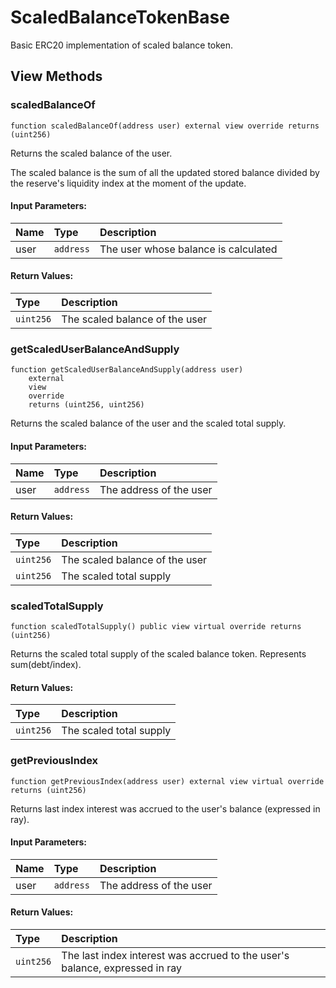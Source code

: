 # ScaledBalanceTokenBase

Basic ERC20 implementation of scaled balance token.

## View Methods

### scaledBalanceOf

```solidity
function scaledBalanceOf(address user) external view override returns (uint256)
```

Returns the scaled balance of the user.

The scaled balance is the sum of all the updated stored balance divided by the reserve's liquidity index at the moment of the update.

#### Input Parameters:

| Name  | Type      | Description                                         |
| :---- | :-------- | :-------------------------------------------------- |
| user | `address` | The user whose balance is calculated |

#### Return Values:

| Type      | Description                                         |
| :-------- | :-------------------------------------------------- |
| `uint256` | The scaled balance of the user |

### getScaledUserBalanceAndSupply

```solidity
function getScaledUserBalanceAndSupply(address user)
    external
    view
    override
    returns (uint256, uint256)
```

Returns the scaled balance of the user and the scaled total supply.

#### Input Parameters:

| Name  | Type      | Description                                         |
| :---- | :-------- | :-------------------------------------------------- |
| user | `address` | The address of the user |

#### Return Values:

| Type      | Description                                         |
| :-------- | :-------------------------------------------------- |
| `uint256` | The scaled balance of the user |
| `uint256` | The scaled total supply |

### scaledTotalSupply

```solidity
function scaledTotalSupply() public view virtual override returns (uint256) 
```

Returns the scaled total supply of the scaled balance token. Represents sum(debt/index).

#### Return Values:

| Type      | Description                                         |
| :-------- | :-------------------------------------------------- |
| `uint256` | The scaled total supply |

### getPreviousIndex

```solidity
function getPreviousIndex(address user) external view virtual override returns (uint256)
```

Returns last index interest was accrued to the user's balance (expressed in ray).

#### Input Parameters:

| Name  | Type      | Description                                         |
| :---- | :-------- | :-------------------------------------------------- |
| user | `address` | The address of the user |

#### Return Values:

| Type      | Description                                         |
| :-------- | :-------------------------------------------------- |
| `uint256` | The last index interest was accrued to the user's balance, expressed in ray |